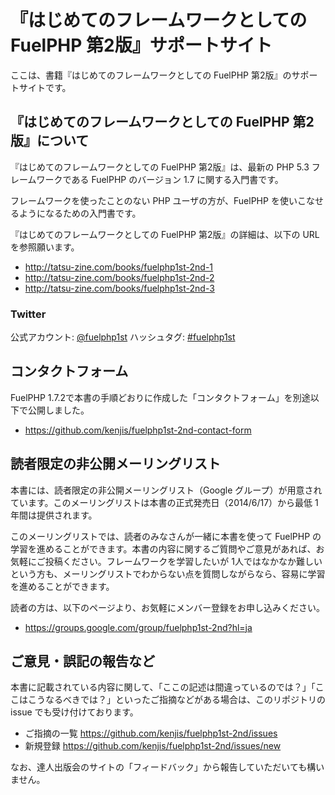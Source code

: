 # 『はじめてのフレームワークとしての FuelPHP 第2版』サポートサイト

ここは、書籍『はじめてのフレームワークとしての FuelPHP 第2版』のサポートサイトです。

## 『はじめてのフレームワークとしての FuelPHP 第2版』について

『はじめてのフレームワークとしての FuelPHP 第2版』は、最新の PHP 5.3 フレームワークである FuelPHP のバージョン 1.7 に関する入門書です。

フレームワークを使ったことのない PHP ユーザの方が、FuelPHP を使いこなせるようになるための入門書です。

『はじめてのフレームワークとしての FuelPHP 第2版』の詳細は、以下の URL を参照願います。

* http://tatsu-zine.com/books/fuelphp1st-2nd-1
* http://tatsu-zine.com/books/fuelphp1st-2nd-2
* http://tatsu-zine.com/books/fuelphp1st-2nd-3

### Twitter

公式アカウント: [@fuelphp1st](https://twitter.com/fuelphp1st)
ハッシュタグ: [#fuelphp1st](http://twitter.com/search?q=%23fuelphp1st)

## コンタクトフォーム

FuelPHP 1.7.2で本書の手順どおりに作成した「コンタクトフォーム」を別途以下で公開しました。

* https://github.com/kenjis/fuelphp1st-2nd-contact-form

## 読者限定の非公開メーリングリスト

本書には、読者限定の非公開メーリングリスト（Google グループ）が用意されています。このメーリングリストは本書の正式発売日（2014/6/17）から最低 1年間は提供されます。

このメーリングリストでは、読者のみなさんが一緒に本書を使って FuelPHP の学習を進めることができます。本書の内容に関するご質問やご意見があれば、お気軽にご投稿ください。フレームワークを学習したいが 1人ではなかなか難しいという方も、メーリングリストでわからない点を質問しながらなら、容易に学習を進めることができます。

読者の方は、以下のページより、お気軽にメンバー登録をお申し込みください。

 * https://groups.google.com/group/fuelphp1st-2nd?hl=ja

## ご意見・誤記の報告など

本書に記載されている内容に関して、「ここの記述は間違っているのでは？」「ここはこうなるべきでは？」といったご指摘などがある場合は、このリポジトリの issue でも受け付けております。

 * ご指摘の一覧 https://github.com/kenjis/fuelphp1st-2nd/issues
 * 新規登録 https://github.com/kenjis/fuelphp1st-2nd/issues/new

なお、達人出版会のサイトの「フィードバック」から報告していただいても構いません。
